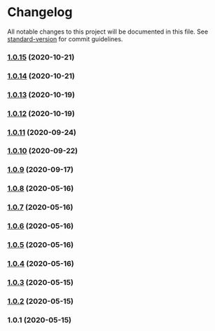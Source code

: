 # Changelog

All notable changes to this project will be documented in this file. See [standard-version](https://github.com/conventional-changelog/standard-version) for commit guidelines.

### [1.0.15](https://github.com/bingtimren/fitbit-sim-starter/compare/v1.0.14...v1.0.15) (2020-10-21)

### [1.0.14](https://github.com/bingtimren/fitbit-sim-starter/compare/v1.0.13...v1.0.14) (2020-10-21)

### [1.0.13](https://github.com/bingtimren/fitbit-sim-starter/compare/v1.0.12...v1.0.13) (2020-10-19)

### [1.0.12](https://github.com/bingtimren/fitbit-sim-starter/compare/v1.0.11...v1.0.12) (2020-10-19)

### [1.0.11](https://github.com/bingtimren/fitbit-sim-starter/compare/v1.0.10...v1.0.11) (2020-09-24)

### [1.0.10](https://github.com/bingtimren/fitbit-sim-starter/compare/v1.0.9...v1.0.10) (2020-09-22)

### [1.0.9](https://github.com/bingtimren/fitbit-sim-starter/compare/v1.0.8...v1.0.9) (2020-09-17)

### [1.0.8](https://github.com/bingtimren/fitbit-sim-starter/compare/v1.0.7...v1.0.8) (2020-05-16)



### [1.0.7](https://github.com/bingtimren/fitbit-sim-starter/compare/v1.0.6...v1.0.7) (2020-05-16)



### [1.0.6](https://github.com/bingtimren/fitbit-sim-starter/compare/v1.0.5...v1.0.6) (2020-05-16)



### [1.0.5](https://github.com/bingtimren/fitbit-sim-starter/compare/v1.0.4...v1.0.5) (2020-05-16)



### [1.0.4](https://github.com/bingtimren/fitbit-sim-starter/compare/v1.0.3...v1.0.4) (2020-05-16)



### [1.0.3](https://github.com/bingtimren/fitbit-sim-starter/compare/v1.0.2...v1.0.3) (2020-05-15)



### [1.0.2](https://github.com/bingtimren/fitbit-sim-starter/compare/v1.0.1...v1.0.2) (2020-05-15)



### 1.0.1 (2020-05-15)
